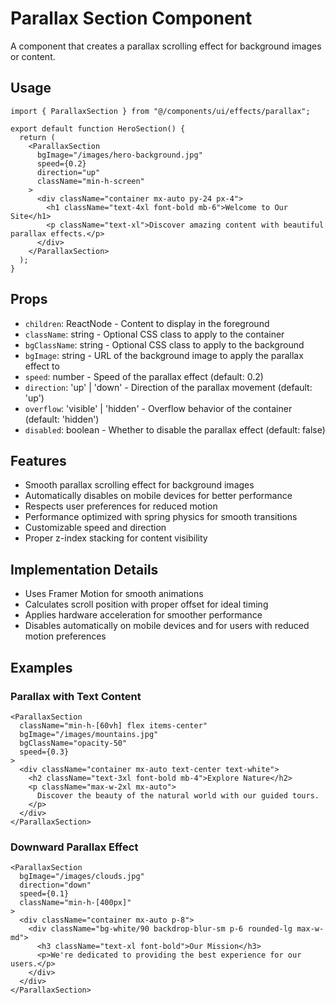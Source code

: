 # Parallax Section Component

A component that creates a parallax scrolling effect for background images or content.

## Usage

```tsx
import { ParallaxSection } from "@/components/ui/effects/parallax";

export default function HeroSection() {
  return (
    <ParallaxSection 
      bgImage="/images/hero-background.jpg" 
      speed={0.2}
      direction="up"
      className="min-h-screen"
    >
      <div className="container mx-auto py-24 px-4">
        <h1 className="text-4xl font-bold mb-6">Welcome to Our Site</h1>
        <p className="text-xl">Discover amazing content with beautiful parallax effects.</p>
      </div>
    </ParallaxSection>
  );
}
```

## Props

- `children`: ReactNode - Content to display in the foreground
- `className`: string - Optional CSS class to apply to the container
- `bgClassName`: string - Optional CSS class to apply to the background
- `bgImage`: string - URL of the background image to apply the parallax effect to
- `speed`: number - Speed of the parallax effect (default: 0.2)
- `direction`: 'up' | 'down' - Direction of the parallax movement (default: 'up')
- `overflow`: 'visible' | 'hidden' - Overflow behavior of the container (default: 'hidden')
- `disabled`: boolean - Whether to disable the parallax effect (default: false)

## Features

- Smooth parallax scrolling effect for background images
- Automatically disables on mobile devices for better performance
- Respects user preferences for reduced motion
- Performance optimized with spring physics for smooth transitions
- Customizable speed and direction
- Proper z-index stacking for content visibility

## Implementation Details

- Uses Framer Motion for smooth animations
- Calculates scroll position with proper offset for ideal timing
- Applies hardware acceleration for smoother performance
- Disables automatically on mobile devices and for users with reduced motion preferences

## Examples

### Parallax with Text Content

```tsx
<ParallaxSection 
  className="min-h-[60vh] flex items-center"
  bgImage="/images/mountains.jpg"
  bgClassName="opacity-50"
  speed={0.3}
>
  <div className="container mx-auto text-center text-white">
    <h2 className="text-3xl font-bold mb-4">Explore Nature</h2>
    <p className="max-w-2xl mx-auto">
      Discover the beauty of the natural world with our guided tours.
    </p>
  </div>
</ParallaxSection>
```

### Downward Parallax Effect

```tsx
<ParallaxSection 
  bgImage="/images/clouds.jpg"
  direction="down"
  speed={0.1}
  className="min-h-[400px]"
>
  <div className="container mx-auto p-8">
    <div className="bg-white/90 backdrop-blur-sm p-6 rounded-lg max-w-md">
      <h3 className="text-xl font-bold">Our Mission</h3>
      <p>We're dedicated to providing the best experience for our users.</p>
    </div>
  </div>
</ParallaxSection>
```